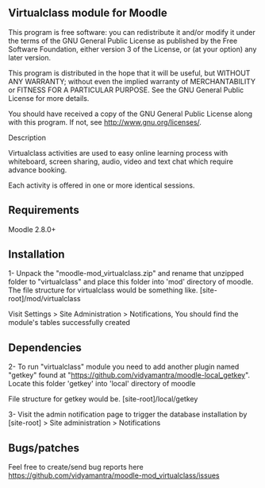 Virtualclass module for Moodle
------------------------------
This program is free software: you can redistribute it and/or modify it under the terms of the GNU General Public License as published by the Free Software Foundation, either version 3 of the License, or (at your option) any later version.

This program is distributed in the hope that it will be useful, but WITHOUT ANY WARRANTY; without even the implied warranty of MERCHANTABILITY or FITNESS FOR A PARTICULAR PURPOSE. See the GNU General Public License for more details.

You should have received a copy of the GNU General Public License along with this program. If not, see http://www.gnu.org/licenses/.

Description

Virtualclass activities are used to easy online learning process with whiteboard, screen sharing, audio, video and text chat which require advance booking. 

Each activity is offered in one or more identical sessions.

Requirements
------------

Moodle 2.8.0+

Installation
------------
1- Unpack the "moodle-mod_virtualclass.zip" and rename that unzipped folder to "virtualclass" and place this folder into 'mod' directory of moodle. The file structure for virtualclass would be something like. [site-root]/mod/virtualclass

Visit Settings > Site Administration > Notifications, You should find the module's tables successfully created

Dependencies
------------

2- To run "virtualclass" module you need to add another plugin named "getkey" found at "https://github.com/vidyamantra/moodle-local_getkey". Locate this folder 'getkey' into 'local' directory of moodle

File structure for getkey would be. [site-root]/local/getkey

3- Visit the admin notification page to trigger the database installation by [site-root] > Site administration > Notifications

Bugs/patches
------------

Feel free to create/send bug reports here
https://github.com/vidyamantra/moodle-mod_virtualclass/issues


